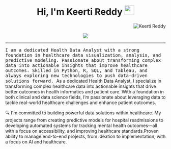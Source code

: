 <h1 align="center">
Hi, I'm Keerti Reddy
  <img src="https://media.giphy.com/media/hvRJCLFzcasrR4ia7z/giphy.gif" width="30"></h1>
 <img src="https://komarev.com/ghpvc/?username=keerti reddy label=Profile%20Views&color=0e75b6&style=flat" align='right' alt="Keerti Reddy" />

<br/>

<p align="center">
  <a href="https://github.com/keerti-reddy/readme-typing-svg">
    <img src="https://readme-typing-svg.herokuapp.com?lines=Health+Data+Analyst+%7C+Healthcare+Data+Visualization+Expert;Data-Driven+Problem+Solver+%7C+Data+Analyst+Enthusiast;Transforming+Data+into+Actionable+Insights&center=true&width=380&height=45">
  </a>
</p>
<hr/>
<samp>
I am a dedicated Health Data Analyst with a strong foundation in healthcare data visualization, analysis, and predictive modeling. Passionate about transforming complex data into actionable insights that improve healthcare outcomes. Skilled in Python, R, SQL, and Tableau, and always exploring new technologies to push data-driven solutions forward.
</samp>
As a dedicated Health Data Analyst, I specialize in transforming complex healthcare data into actionable insights that drive better outcomes in health informatics and patient care. With a foundation in both clinical and data science fields, I’m passionate about leveraging data to tackle real-world healthcare challenges and enhance patient outcomes.

🔍 I'm committed to building powerful data solutions within healthcare. My projects range from creating predictive models for hospital readmissions to developing automated systems for tracking mental health outcomes—all with a focus on accessibility, and improving healthcare standards.Proven ability to manage end-to-end projects, from ideation to implementation, with a focus on AI and healthcare.
</samp>

